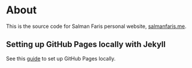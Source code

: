 # About

This is the source code for Salman Faris personal website, [salmanfaris.me](http://salmanfaris.me).

## Setting up GitHub Pages locally with Jekyll

See this [guide](https://help.github.com/articles/setting-up-your-github-pages-site-locally-with-jekyll/) to set up GitHub Pages locally.
